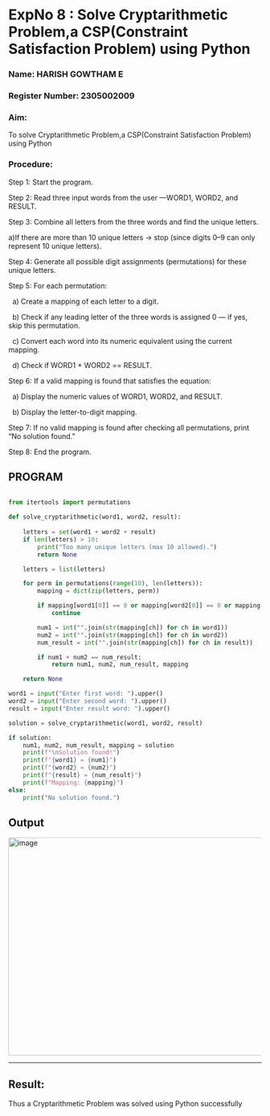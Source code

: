 <h1>ExpNo 8 : Solve Cryptarithmetic Problem,a CSP(Constraint Satisfaction Problem) using Python</h1> 
<h3>Name:  HARISH GOWTHAM E   </h3>
<h3>Register Number: 2305002009   </h3>
<H3>Aim:</H3>
<p>
    To solve Cryptarithmetic Problem,a CSP(Constraint Satisfaction Problem) using Python
</p>
<h3>Procedure:</h3>

Step 1: Start the program.


Step 2: Read three input words from the user —WORD1, WORD2, and RESULT.


Step 3: Combine all letters from the three words and find the unique letters.

  a)If there are more than 10 unique letters → stop (since digits 0–9 can only represent 10 unique letters).

Step 4: Generate all possible digit assignments (permutations) for these unique letters.

Step 5: For each permutation:

  a) Create a mapping of each letter to a digit.
  
  b) Check if any leading letter of the three words is assigned 0 — if yes, skip this permutation.
  
  c) Convert each word into its numeric equivalent using the current mapping.
  
  d) Check if WORD1 + WORD2 == RESULT.

Step 6: If a valid mapping is found that satisfies the equation:

  a) Display the numeric values of WORD1, WORD2, and RESULT.
  
  b) Display the letter-to-digit mapping.

Step 7: If no valid mapping is found after checking all permutations, print “No solution found.”


Step 8: End the program.

## PROGRAM
```Python

from itertools import permutations

def solve_cryptarithmetic(word1, word2, result):
 
    letters = set(word1 + word2 + result)
    if len(letters) > 10:
        print("Too many unique letters (max 10 allowed).")
        return None

    letters = list(letters)

    for perm in permutations(range(10), len(letters)):
        mapping = dict(zip(letters, perm))

        if mapping[word1[0]] == 0 or mapping[word2[0]] == 0 or mapping[result[0]] == 0:
            continue

        num1 = int("".join(str(mapping[ch]) for ch in word1))
        num2 = int("".join(str(mapping[ch]) for ch in word2))
        num_result = int("".join(str(mapping[ch]) for ch in result))

        if num1 + num2 == num_result:
            return num1, num2, num_result, mapping

    return None

word1 = input("Enter first word: ").upper()
word2 = input("Enter second word: ").upper()
result = input("Enter result word: ").upper()

solution = solve_cryptarithmetic(word1, word2, result)

if solution:
    num1, num2, num_result, mapping = solution
    print(f"\nSolution found!")
    print(f"{word1} = {num1}")
    print(f"{word2} = {num2}")
    print(f"{result} = {num_result}")
    print(f"Mapping: {mapping}")
else:
    print("No solution found.")
```
## Output

<img width="945" height="433" alt="image" src="https://github.com/user-attachments/assets/c8d7bfd0-b566-4470-bcd4-f19abfcbd4f6" />



<hr>
<h2>Result:</h2>
<p> Thus a Cryptarithmetic Problem was solved using Python successfully</p>
